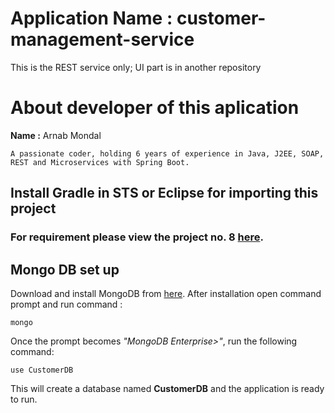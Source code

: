 # Application Name : customer-management-service
This is the REST service only; UI part is in another repository

# About developer of this aplication
  **Name :** Arnab Mondal
	
	
  	A passionate coder, holding 6 years of experience in Java, J2EE, SOAP, REST and Microservices with Spring Boot.
  
  
  
## Install Gradle in STS or Eclipse for importing this project

### For requirement please view the project no. 8 <a href="https://blog.codewithdan.com/10-angular-and-typescript-projects-to-take-you-from-zero-to-hero/" target="_blank">here</a>.


## Mongo DB set up
Download and install MongoDB from [here](https://docs.mongodb.com/v3.2/administration/install-community/ "Install Mongo DB").
After installation open command prompt and run command : 
```
mongo
```
Once the prompt becomes *"MongoDB Enterprise>"*, run the following command:
```
use CustomerDB
```
This will create a database named **CustomerDB** and  the application is ready to run.
		
	
  
